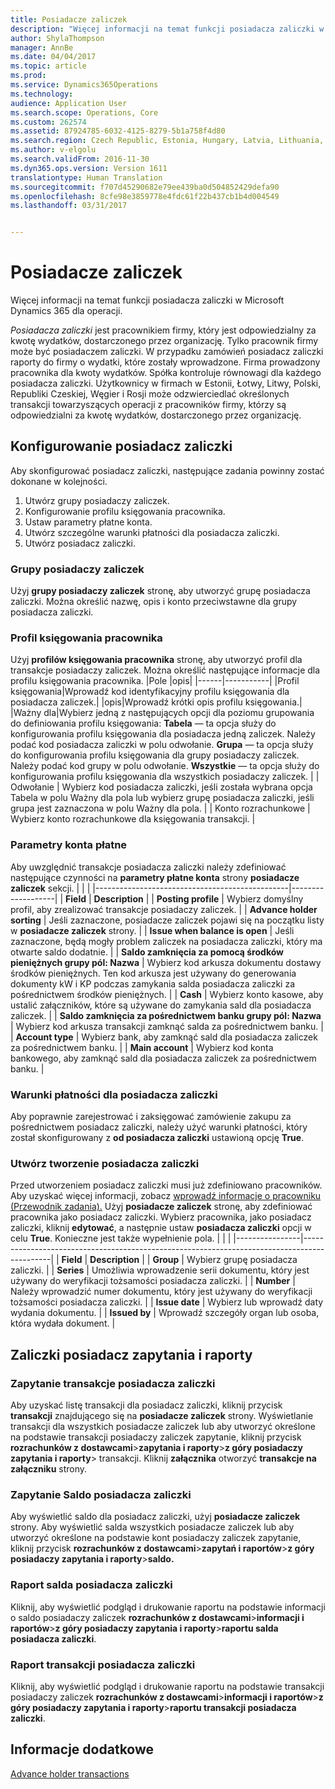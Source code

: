 ```yaml
---
title: Posiadacze zaliczek
description: "Więcej informacji na temat funkcji posiadacza zaliczki w Microsoft Dynamics 365 dla operacji."
author: ShylaThompson
manager: AnnBe
ms.date: 04/04/2017
ms.topic: article
ms.prod: 
ms.service: Dynamics365Operations
ms.technology: 
audience: Application User
ms.search.scope: Operations, Core
ms.custom: 262574
ms.assetid: 87924785-6032-4125-8279-5b1a758f4d80
ms.search.region: Czech Republic, Estonia, Hungary, Latvia, Lithuania, Poland, Russia
ms.author: v-elgolu
ms.search.validFrom: 2016-11-30
ms.dyn365.ops.version: Version 1611
translationtype: Human Translation
ms.sourcegitcommit: f707d45290682e79ee439ba0d504852429defa90
ms.openlocfilehash: 8cfe98e3859778e4fdc61f22b437cb1b4d004549
ms.lasthandoff: 03/31/2017


---
```


# <a name="advance-holders"></a>Posiadacze zaliczek

Więcej informacji na temat funkcji posiadacza zaliczki w Microsoft Dynamics 365 dla operacji.

*Posiadacza zaliczki* jest pracownikiem firmy, który jest odpowiedzialny za kwotę wydatków, dostarczonego przez organizację. Tylko pracownik firmy może być posiadaczem zaliczki. W przypadku zamówień posiadacz zaliczki raporty do firmy o wydatki, które zostały wprowadzone. Firma prowadzony pracownika dla kwoty wydatków. Spółka kontroluje równowagi dla każdego posiadacza zaliczki. Użytkownicy w firmach w Estonii, Łotwy, Litwy, Polski, Republiki Czeskiej, Węgier i Rosji może odzwierciedlać określonych transakcji towarzyszących operacji z pracowników firmy, którzy są odpowiedzialni za kwotę wydatków, dostarczonego przez organizację.

## <a name="set-up-an-advance-holder"></a>Konfigurowanie posiadacz zaliczki
Aby skonfigurować posiadacz zaliczki, następujące zadania powinny zostać dokonane w kolejności.
1.  Utwórz grupy posiadaczy zaliczek.
2.  Konfigurowanie profilu księgowania pracownika.
3.  Ustaw parametry płatne konta.
4.  Utwórz szczególne warunki płatności dla posiadacza zaliczki.
5.  Utwórz posiadacz zaliczki.

### <a name="advance-holder-groups"></a>Grupy posiadaczy zaliczek

Użyj **grupy posiadaczy zaliczek** stronę, aby utworzyć grupę posiadacza zaliczki. Można określić nazwę, opis i konto przeciwstawne dla grupy posiadacza zaliczki.
### <a name="employee-posting-profile"></a>Profil księgowania pracownika

Użyj **profilów księgowania pracownika** stronę, aby utworzyć profil dla transakcje posiadaczy zaliczek. Można określić następujące informacje dla profilu księgowania pracownika.
|Pole |opis|
|------|-----------|
|Profil księgowania|Wprowadź kod identyfikacyjny profilu księgowania dla posiadacza zaliczek.|
|opis|Wprowadź krótki opis profilu księgowania.|
|Ważny dla|Wybierz jedną z następujących opcji dla poziomu grupowania do definiowania profilu księgowania: 
**Tabela** — ta opcja służy do konfigurowania profilu księgowania dla posiadacza jedną zaliczek. Należy podać kod posiadacza zaliczki w polu odwołanie.
**Grupa** — ta opcja służy do konfigurowania profilu księgowania dla grupy posiadaczy zaliczek. Należy podać kod grupy w polu odwołanie.
**Wszystkie** — ta opcja służy do konfigurowania profilu księgowania dla wszystkich posiadaczy zaliczek. | | Odwołanie | Wybierz kod posiadacza zaliczki, jeśli została wybrana opcja Tabela w polu Ważny dla pola lub wybierz grupę posiadacza zaliczki, jeśli grupa jest zaznaczona w polu Ważny dla pola. | | Konto rozrachunkowe | Wybierz konto rozrachunkowe dla księgowania transakcji. |



### <a name="account-payable-parameters"></a>Parametry konta płatne

Aby uwzględnić transakcje posiadacza zaliczki należy zdefiniować następujące czynności na **parametry płatne konta** strony **posiadacze zaliczek** sekcji.
|                                                |                   |
|------------------------------------------------|-------------------|
|  **Field**                                     | **Description**                                                                                                                                                                  |
| **Posting profile**                            | Wybierz domyślny profil, aby zrealizować transakcje posiadaczy zaliczek.                                                                                                         |
| **Advance holder sorting**                     | Jeśli zaznaczone, posiadacze zaliczek pojawi się na początku listy w **posiadacze zaliczek** strony.                                                                     |
| **Issue when balance is open**                 | Jeśli zaznaczone, będą mogły problem zaliczek na posiadacza zaliczki, który ma otwarte saldo dodatnie.                                                                      |
| **Saldo zamknięcia za pomocą środków pieniężnych grupy pól: Nazwa** | Wybierz kod arkusza dokumentu dostawy środków pieniężnych. Ten kod arkusza jest używany do generowania dokumenty kW i KP podczas zamykania salda posiadacza zaliczki za pośrednictwem środków pieniężnych. |
| **Cash**                                       | Wybierz konto kasowe, aby ustalić załączników, które są używane do zamykania sald dla posiadacza zaliczek.                                                                 |
| **Saldo zamknięcia za pośrednictwem banku grupy pól: Nazwa** | Wybierz kod arkusza transakcji zamknąć salda za pośrednictwem banku.                                                                                                   |
| **Account type**                               | Wybierz bank, aby zamknąć sald dla posiadacza zaliczek za pośrednictwem banku.                                                                                                        |
| **Main account**                               | Wybierz kod konta bankowego, aby zamknąć sald dla posiadacza zaliczek za pośrednictwem banku.                                                                                           |

### <a name="terms-of-payment-for-advance-holder"></a>Warunki płatności dla posiadacza zaliczki

Aby poprawnie zarejestrować i zaksięgować zamówienie zakupu za pośrednictwem posiadacz zaliczki, należy użyć warunki płatności, który został skonfigurowany z **od posiadacza zaliczki** ustawioną opcję **True**.
### <a name="create-an-advance-holder-creation"></a>Utwórz tworzenie posiadacza zaliczki

Przed utworzeniem posiadacz zaliczki musi już zdefiniowano pracowników. Aby uzyskać więcej informacji, zobacz [wprowadź informacje o pracowniku (Przewodnik zadania).](http://ax.help.dynamics.com/en/wiki/enter-worker-information/) Użyj **posiadacze zaliczek** stronę, aby zdefiniować pracownika jako posiadacz zaliczki. Wybierz pracownika, jako posiadacz zaliczki, kliknij **edytować**, a następnie ustaw **posiadacza zaliczki** opcji w celu **True**. Konieczne jest także wypełnienie pola.
|                |                                                                                             |
|----------------|---------------------------------------------------------------------------------------------|
| **Field**      | **Description**                                                                             |
| **Group**      | Wybierz grupę posiadacza zaliczki.                                                             |
| **Series**     | Umożliwia wprowadzenie serii dokumentu, który jest używany do weryfikacji tożsamości posiadacza zaliczki. |
| **Number**     | Należy wprowadzić numer dokumentu, który jest używany do weryfikacji tożsamości posiadacza zaliczki. |
| **Issue date** | Wybierz lub wprowadź daty wydania dokumentu.                                                    |
| **Issued by**  | Wprowadź szczegóły organ lub osoba, która wydała dokument.                       |

## <a name="advance-holder-inquiries-and-reports"></a>Zaliczki posiadacz zapytania i raporty
### <a name="advance-holder-transactions-inquiry"></a>Zapytanie transakcje posiadacza zaliczki

Aby uzyskać listę transakcji dla posiadacz zaliczki, kliknij przycisk **transakcji** znajdującego się na **posiadacze zaliczek** strony. Wyświetlanie transakcji dla wszystkich posiadacze zaliczek lub aby utworzyć określone na podstawie transakcji posiadaczy zaliczek zapytanie, kliknij przycisk **rozrachunków z dostawcami**&gt;**zapytania i raporty**&gt;**z góry posiadaczy zapytania i raporty**&gt; transakcji. Kliknij **załącznika** otworzyć **transakcje na załączniku** strony.
### <a name="advance-holder-balance-inquiry"></a>Zapytanie Saldo posiadacza zaliczki

Aby wyświetlić saldo dla posiadacz zaliczki, użyj **posiadacze zaliczek** strony. Aby wyświetlić salda wszystkich posiadacze zaliczek lub aby utworzyć określone na podstawie kont posiadaczy zaliczek zapytanie, kliknij przycisk **rozrachunków z dostawcami**&gt;**zapytań i raportów**&gt;**z góry posiadaczy zapytania i raporty**&gt;**saldo.**
### <a name="advance-holder-balance-report"></a>Raport salda posiadacza zaliczki

Kliknij, aby wyświetlić podgląd i drukowanie raportu na podstawie informacji o saldo posiadaczy zaliczek **rozrachunków z dostawcami**&gt;**informacji i raportów**&gt;**z góry posiadaczy zapytania i raporty**&gt;**raportu salda posiadacza zaliczki**.
### <a name="advance-holder-transactions-report"></a>Raport transakcji posiadacza zaliczki

Kliknij, aby wyświetlić podgląd i drukowanie raportu na podstawie transakcji posiadaczy zaliczek **rozrachunków z dostawcami**&gt;**informacji i raportów**&gt;**z góry posiadaczy zapytania i raporty**&gt;**raportu transakcji posiadacza zaliczki**.



<a name="see-also"></a>Informacje dodatkowe
--------

[Advance holder transactions](emea-advance-holders-transactions.md)


